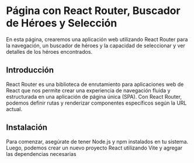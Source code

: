 # Página con React Router, Buscador de Héroes y Selección

En esta página, crearemos una aplicación web utilizando React Router para la navegación, un buscador de héroes y la capacidad de seleccionar y ver detalles de los héroes encontrados.

## Introducción

React Router es una biblioteca de enrutamiento para aplicaciones web de React que nos permite crear una experiencia de navegación fluida y estructurada en una aplicación de página única (SPA). Con React Router, podemos definir rutas y renderizar componentes específicos según la URL actual.

## Instalación

Para comenzar, asegúrate de tener Node.js y npm instalados en tu sistema. Luego, podemos crear un nuevo proyecto React utilizando Vite y agregar las dependencias necesarias

